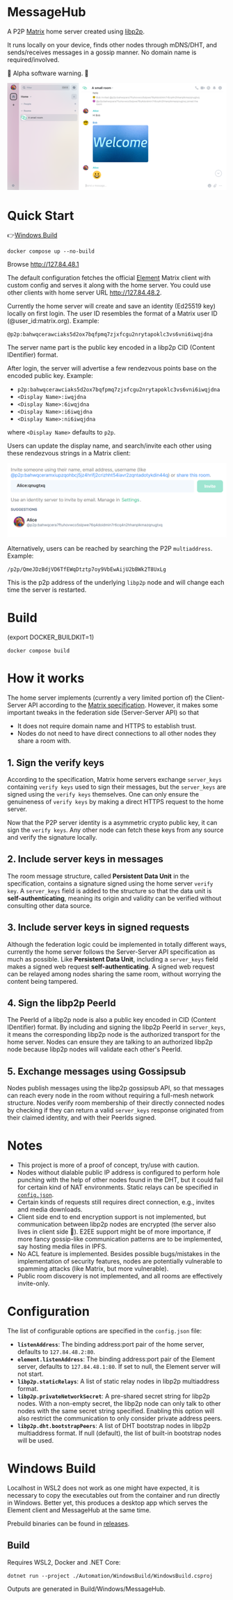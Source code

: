 # MessageHub

A P2P [Matrix](https://matrix.org) home server created using [libp2p](https://libp2p.io/).

It runs locally on your device, finds other nodes through mDNS/DHT, and sends/receives messages in a gossip manner. No domain name is required/involved.

:construction: Alpha software warning. :construction:

![Screenshot](Documentation/Images/Screenshot.png)

# Quick Start
:point_right:[Windows Build](#windows-build)
```
docker compose up --no-build
```
Browse http://127.84.48.1

The default configuration fetches the official [Element](https://element.io/) Matrix client with custom config and serves it along with the home server. You could use other clients with home server URL http://127.84.48.2.

Currently the home server will create and save an identity (Ed25519 key) locally on first login. The user ID resembles the format of a Matrix user ID (@user_id:matrix.org). Example: 
```
@p2p:bahwqcerawciaks5d2ox7bqfpmq7zjxfcgu2nrytapoklc3vs6vni6iwqjdna
```

The server name part is the public key encoded in a libp2p CID (Content IDentifier) format.

After login, the server will advertise a few rendezvous points base on the encoded public key. Example:
- `p2p:bahwqcerawciaks5d2ox7bqfpmq7zjxfcgu2nrytapoklc3vs6vni6iwqjdna`
- `<Display Name>:iwqjdna`
- `<Display Name>:6iwqjdna`
- `<Display Name>:i6iwqjdna`
- `<Display Name>:ni6iwqjdna`

where `<Display Name>` defaults to `p2p`.

Users can update the display name, and search/invite each other using these rendezvous strings in a Matrix client:

![Search](Documentation/Images/Search.png)

Alternatively, users can be reached by searching the P2P `multiaddress`. Example:
```
/p2p/QmeJDzBdjVD6TfEWqDtztp7oy9VbEwAijU2bBWk2T8UxLg
```
This is the p2p address of the underlying `libp2p` node and will change each time the server is restarted.

# Build
(export DOCKER_BUILDKIT=1)
```
docker compose build
```

# How it works
The home server implements (currently a very limited portion of) the Client-Server API according to the [Matrix specification](https://spec.matrix.org/). However, it makes some important tweaks in the federation side (Server-Server API) so that
- It does not require domain name and HTTPS to establish trust.
- Nodes do not need to have direct connections to all other nodes they share a room with.

## 1. Sign the verify keys
According to the specification, Matrix home servers exchange `server_keys` containing `verify keys` used to sign their messages, but the `server_keys` are signed using the `verify keys` themselves. One can only ensure the genuineness of `verify keys` by making a direct HTTPS request to the home server.

Now that the P2P server identity is a asymmetric crypto public key, it can sign the `verify keys`. Any other node can fetch these keys from any source and verify the signature locally.

## 2. Include server keys in messages
The room message structure, called **Persistent Data Unit** in the specification, contains a signature signed using the home server `verify key`. A `server_keys` field is added to the structure so that the data unit is **self-authenticating**, meaning its origin and validity can be verified without consulting other data source.

## 3. Include server keys in signed requests
Although the federation logic could be implemented in totally different ways, currently the home server follows the Server-Server API specification as much as possible. Like **Persistent Data Unit**, including a `server_keys` field makes a signed web request **self-authenticating**. A signed web request can be relayed among nodes sharing the same room, without worrying the content being tampered.

## 4. Sign the libp2p PeerId
The PeerId of a libp2p node is also a public key encoded in CID (Content IDentifier) format. By including and signing the libp2p PeerId in `server_keys`, it means the corresponding libp2p node is the authorized transport for the home server. Nodes can ensure they are talking to an authorized libp2p node because libp2p nodes will validate each other's PeerId.

## 5. Exchange messages using Gossipsub
Nodes publish messages using the libp2p gossipsub API, so that messages can reach every node in the room without requiring a full-mesh network structure. Nodes verify room membership of their directly connected nodes by checking if they can return a valid `server_keys` response originated from their claimed identity, and with their PeerIds signed.

# Notes
- This project is more of a proof of concept, try/use with caution.
- Nodes without dialable public IP address is configured to perform hole punching with the help of other nodes found in the DHT, but it could fail for certain kind of NAT environments. Static relays can be specified in [`config.json`](#configuration).
- Certain kinds of requests still requires direct connection, e.g., invites and media downloads.
- Client side end to end encryption support is not implemented, but communication between libp2p nodes are encrypted (the server also lives in client side :tada:). E2EE support might be of more importance, if more fancy gossip-like communication patterns are to be implemented, say hosting media files in IPFS.
- No ACL feature is implemented. Besides possible bugs/mistakes in the implementation of security features, nodes are potentially vulnerable to spamming attacks (like Matrix, but more vulnerable).
- Public room discovery is not implemented, and all rooms are effectively invite-only.

# Configuration
The list of configurable options are specified in the `config.json` file:
- **`listenAddress`**: The binding address:port pair of the home server, defaults to `127.84.48.2:80`.
- **`element.listenAddress`**: The binding address:port pair of the Element server, defaults to `127.84.48.1:80`. If set to null, the Element server will not start.
- **`libp2p.staticRelays`**: A list of static relay nodes in libp2p multiaddress format.
- **`libp2p.privateNetworkSecret`**: A pre-shared secret string for libp2p nodes. With a non-empty secret, the libp2p node can only talk to other nodes with the same secret string specified. Enabling this option will also restrict the communication to only consider private address peers.
- **`libp2p.dht.bootstrapPeers`**: A list of DHT bootstrap nodes in libp2p multiaddress format. If null (default), the list of built-in bootstrap nodes will be used.

# Windows Build
Localhost in WSL2 does not work as one might have expected, it is necessary to copy the executables out from the container and run directly in Windows. Better yet, this produces a desktop app which serves the Element client and MessageHub at the same time.

Prebuild binaries can be found in [releases](../../releases).

## Build
Requires WSL2, Docker and .NET Core:
```
dotnet run --project ./Automation/WindowsBuild/WindowsBuild.csproj
```
Outputs are generated in Build/Windows/MessageHub.
